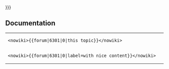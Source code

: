 <span class="plainlinks">}}}</span><noinclude>

## Documentation

<table>
<tbody>
<tr class="odd">
<td><pre><code>&lt;nowiki&gt;{{forum|6301|0|this topic}}&lt;/nowiki&gt;</code></pre></td>
<td></td>
</tr>
<tr class="even">
<td><pre><code>&lt;nowiki&gt;{{forum|6301|0|label=with nice content}}&lt;/nowiki&gt;</code></pre></td>
<td></td>
</tr>
</tbody>
</table>

</noinclude>